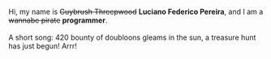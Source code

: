 Hi, my name is ~~Guybrush Threepwood~~ **Luciano Federico Pereira**, and I am a ~~wannabe pirate~~ **programmer**.<br><br>A short song: 420 bounty of doubloons gleams in the sun, a treasure hunt has just begun! Arrr!
